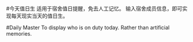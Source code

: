 #今天值日生
适用于宿舍值日提醒，免去人工记忆。
输入宿舍成员信息，即可实现每天现实当天的值日生。

#Daily Master
To display who is on duty today.
Rather than artificial memories.
